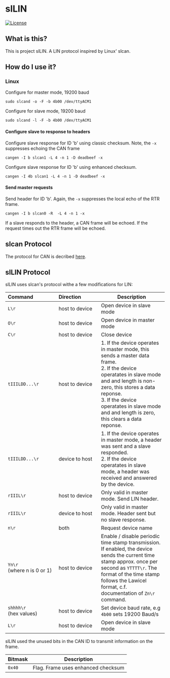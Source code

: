 # slLIN


[![License](https://img.shields.io/badge/license-MIT-brightgreen.svg)](https://opensource.org/licenses/MIT)

## What is this?

This is project slLIN. A LIN protocol inspired by Linux' slcan.

## How do I use it?

### Linux

Configure for master mode, 19200 baud

```
sudo slcand -o -F -b 4b00 /dev/ttyACM1
```

Configure for slave mode, 19200 baud

```
sudo slcand -l -F -b 4b00 /dev/ttyACM1
```

#### Configure slave to response to headers


Configure slave response for ID 'b' using classic checksum. Note, the `-x` suppresses echoing the CAN frame

```
cangen -I b slcan1 -L 4 -n 1 -D deadbeef -x
```

Configure slave response for ID 'b' using enhanced checksum.

```
cangen -I 4b slcan1 -L 4 -n 1 -D deadbeef -x
```


#### Send master requests

Send header for ID 'b'. Again, the `-x` suppresses the local echo of the RTR frame.

```
cangen -I b slcan0 -R  -L 4 -n 1 -x
```

If a slave responds to the header, a CAN frame will be echoed. If the request times out the RTR frame will be echoed.

## slcan Protocol

The protocol for CAN is decribed [here](http://www.can232.com/docs/canusb_manual.pdf).

## slLIN Protocol

slLIN uses slcan's protocol withe a few modifications for LIN:

| Command&nbsp;&nbsp;&nbsp;&nbsp;&nbsp;&nbsp;&nbsp;&nbsp;&nbsp;&nbsp;&nbsp;&nbsp;&nbsp;&nbsp;&nbsp;                                | Direction&nbsp;&nbsp;&nbsp;&nbsp;&nbsp;&nbsp;&nbsp;&nbsp;&nbsp;&nbsp;&nbsp; |  Description                                   |
|----------------------------------------|----------------|------------------------------------------------|
| `L\r`                                  | host to device | Open device in slave mode |
| `O\r`                                  | host to device | Open device in master mode |
| `C\r`                                  | host to device | Close device |
| `tIIILDD...\r`                         | host to device | 1. If the device operates in master mode, this sends a master data frame. </br>2. If the device operatates in slave mode and and length is non-zero, this stores a data reponse.</br>3.  If the device operatates in slave mode and and length is zero, this clears a data reponse. |
| `tIIILDD...\r`                         | device to host | 1. If the device operates in master mode, a header was sent and a slave responded.</br>2.  If the device operatates in slave mode, a header was received and answered by the device. |
| `rIIIL\r`                              | host to device | Only valid in master mode. Send LIN header.    |
| `rIIIL\r`                              | device to host | Only valid in master mode. Header sent but no slave response. |
| `n\r`                                  | both           | Request device name                            |
| `Yn\r`</br>(where n is 0 or 1)         | host to device | Enable / disable periodic time stamp transmission. If enabled, the device sends the current time stamp approx. once per second as `YTTTT\r`. The format of the time stamp follows the Lawicel format, c.f. documentation of `Zn\r` command. |
| `shhhh\r`</br>(hex values)             | host to device | Set device baud rate, e.g  `4b00` sets 19200 Baud/s |
| `L\r`                                  | host to device | Open device in slave mode |



slLIN used the unused bits in the CAN ID to transmit information on the frame.

| Bitmask | Description |
|---------|-------
| `0x40`  | Flag. Frame uses enhanced checksum |

